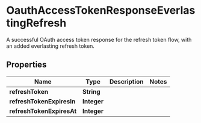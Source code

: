 

# OauthAccessTokenResponseEverlastingRefresh

A successful OAuth access token response for the refresh token flow, with an added everlasting refresh token.

## Properties

| Name | Type | Description | Notes |
|------------ | ------------- | ------------- | -------------|
|**refreshToken** | **String** |  |  |
|**refreshTokenExpiresIn** | **Integer** |  |  |
|**refreshTokenExpiresAt** | **Integer** |  |  |



